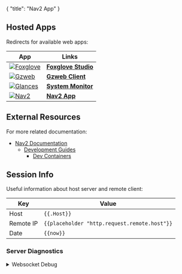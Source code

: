 {
    "title": "Nav2 App"
}
## Hosted Apps

Redirects for available web apps:

| App | Links |
|-|-|
| [![Foxglove](/foxglove/favicon.ico)](/foxglove/autolayout) | [**Foxglove Studio**](/foxglove/autolayout) |
| [![Gzweb](/gzweb/favicon.ico)](/gzweb/) | [**Gzweb Client**](/gzweb/) |
| [![Glances](/glances/favicon.ico)](/glances/) | [**System Monitor**](/glances/) |
| [![Nav2](/nav2/favicon.ico)](/nav2/) | [**Nav2 App**](/nav2/) |

## External Resources

For more related documentation:

- [Nav2 Documentation](https://navigation.ros.org)
  - [Development Guides](https://navigation.ros.org/development_guides)
    - [Dev Containers](https://navigation.ros.org/development_guides/devcontainer_docs)

## Session Info

Useful information about host server and remote client:

|Key | Value |
|-|-|
| Host | `{{.Host}}` |
| Remote IP | `{{placeholder "http.request.remote.host"}}` |
| Date | `{{now}}` |

### Server Diagnostics

<details>
<summary>Websocket Debug</summary>

For troubleshooting websocket connections:

|Key | Value |
|-|-|
| `header.X-Forwarded-Host` | `{{placeholder "header.X-Forwarded-Host"}}` |
| `header.X-Forwarded-Scheme` | `{{placeholder "header.X-Forwarded-Scheme"}}` |
| `http.request.hostport` | `{{placeholder "http.request.hostport"}}` |
| `http.request.scheme` | `{{placeholder "http.request.scheme"}}` |
| `http.vars.WsHost` | `{{placeholder "http.vars.WsHost"}}` |
| `http.vars.WsScheme` | `{{placeholder "http.vars.WsScheme"}}` |

</details>
